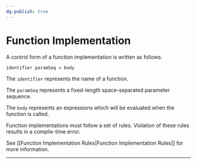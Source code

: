 ```yaml
---
dg-publish: true
---
```


# Function Implementation

A control form of a function implementation is written as follows.

```markdown
identifier paramSeq = body
```

The `identifier` represents the name of a function.

The `paramSeq` represents a fixed-length space-separated parameter sequence.

The `body` represents an expressions which will be evaluated when the function is called.

Function implementations must follow a set of rules.
Violation of these rules results in a compile-time error.

See [[Function Implementation Rules|Function Implementation Rules]] for more information.

---